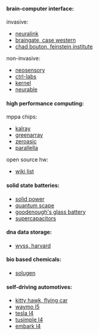 #### brain-computer interface:
invasive:
* [neuralink](https://www.neuralink.com/)
* [braingate, case western](https://engineering.case.edu/groups/BrainGate2/node/11)
* [chad bouton, feinstein institute](https://www.youtube.com/watch?v=BPI7XWPSbS4)

non-invasive:
* [neosensory](https://neosensory.com/)
* [ctrl-labs](https://www.ctrl-labs.com/)
* [kernel](https://www.kernel.co/)
* [neurable](https://www.neurable.com/)


#### high performance computing:
mppa chips:
* [kalray](https://www.kalrayinc.com/)
* [greenarray](http://www.greenarraychips.com/)
* [zeroasic](https://www.zeroasic.com/)
* [parallella](https://www.parallella.org/board/)

open source hw:
* [wiki list](https://en.wikipedia.org/wiki/List_of_open-source_computing_hardware)

#### solid state batteries:
* [solid power](https://www.solidpowerbattery.com/#ourSolution)
* [quantum scape](https://www.quantumscape.com/)
* [goodenough's glass battery](https://spectrum.ieee.org/energywise/energy/batteries-storage/john-goodenough-glass-battery-news-hydroquebec)
* [supercapacitors](https://www.chemistryworld.com/news/power-hungry-tesla-picks-up-supercapacitor-maker-/3010215.article)


#### dna data storage:
* [wyss, harvard](https://wyss.harvard.edu/technology/dna-data-storage/)


#### bio based chemicals:
* [solugen](https://www.solugentech.com/about.html)


#### self-driving automotives:
* [kitty hawk, flying car](https://kittyhawk.aero/heaviside/)
* [waymo l5](https://waymo.com/)
* [tesla l4](https://www.tesla.com/semi)
* [tusimple l4](https://www.tusimple.com/)
* [embark l4](https://embarktrucks.com/)



